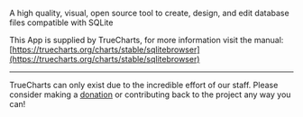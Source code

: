 A high quality, visual, open source tool to create, design, and edit database files compatible with SQLite

This App is supplied by TrueCharts, for more information visit the manual: [https://truecharts.org/charts/stable/sqlitebrowser](https://truecharts.org/charts/stable/sqlitebrowser)

---

TrueCharts can only exist due to the incredible effort of our staff.
Please consider making a [donation](https://truecharts.org/about/sponsor) or contributing back to the project any way you can!
